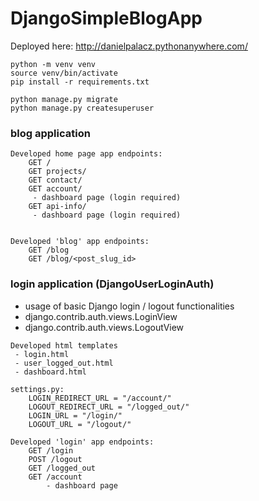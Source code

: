 # DjangoSimpleBlogApp
Deployed here: http://danielpalacz.pythonanywhere.com/

```
python -m venv venv
source venv/bin/activate
pip install -r requirements.txt

python manage.py migrate
python manage.py createsuperuser
```


### blog application
```
Developed home page app endpoints:
	GET /
	GET projects/
	GET contact/
	GET account/
	 - dashboard page (login required)
	GET api-info/
	 - dashboard page (login required)


Developed 'blog' app endpoints:
	GET /blog
	GET /blog/<post_slug_id>
```

### login application (DjangoUserLoginAuth)
 - usage of basic Django login / logout functionalities
 - django.contrib.auth.views.LoginView
 - django.contrib.auth.views.LogoutView
```
Developed html templates
 - login.html
 - user_logged_out.html
 - dashboard.html
 
settings.py:
	LOGIN_REDIRECT_URL = "/account/"
	LOGOUT_REDIRECT_URL = "/logged_out/"
	LOGIN_URL = "/login/"
	LOGOUT_URL = "/logout/"

Developed 'login' app endpoints:
	GET /login
	POST /logout
	GET /logged_out
	GET /account
		- dashboard page
```